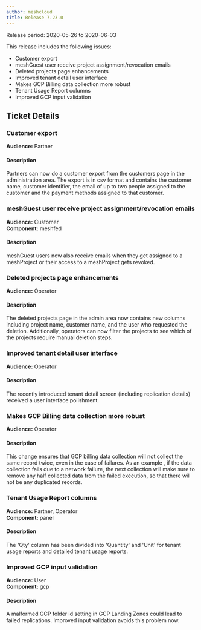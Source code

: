 ```yaml
---
author: meshcloud
title: Release 7.23.0
---
```


Release period: 2020-05-26 to 2020-06-03

This release includes the following issues:
* Customer export
* meshGuest user receive project assignment/revocation emails
* Deleted projects page enhancements
* Improved tenant detail user interface
* Makes GCP Billing data collection more robust
* Tenant Usage Report columns
* Improved GCP input validation
<!--truncate-->

## Ticket Details
### Customer export
**Audience:** Partner<br>

#### Description
Partners can now do a customer export from the customers page in the administration area.
The export is in csv format and contains the customer name, customer identifier, the email of up to two people assigned to the customer
and the payment methods assigned to that customer.

### meshGuest user receive project assignment/revocation emails
**Audience:** Customer<br>**Component:** meshfed


#### Description
meshGuest users now also receive emails when they get assigned to a meshProject or their access to a meshProject
gets revoked.

### Deleted projects page enhancements
**Audience:** Operator<br>

#### Description
The deleted projects page in the admin area now contains new columns including project name, customer name, and the user who requested
the deletion. Additionally, operators can now filter the projects to see which of the projects require manual
deletion steps.

### Improved tenant detail user interface
**Audience:** Operator<br>

#### Description
The recently introduced tenant detail screen (including replication details) received a user interface polishment.

### Makes GCP Billing data collection more robust
**Audience:** Operator<br>

#### Description
This change ensures that GCP billing data collection will not collect the same record twice, even in the case of failures.
As an example , if the data collection fails due to a network failure, the next collection will make sure to remove any
half collected data from the failed execution, so that there will not be any duplicated records.

### Tenant Usage Report columns
**Audience:** Partner, Operator<br>**Component:** panel


#### Description
The 'Qty' column has been divided into 'Quantity' and 'Unit' for tenant usage reports and detailed tenant usage reports.

### Improved GCP input validation
**Audience:** User<br>**Component:** gcp


#### Description
A malformed GCP folder id setting in GCP Landing Zones could lead to failed replications. 
Improved input validation avoids this problem now.

